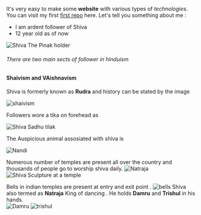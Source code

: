 It's very easy to make some **website** with various types of *technologies*. You can visit my first [first repo](https://github.com/AniketTheGreat/AniketTheGreat.github.io) here.
Let's tell you something about me :
 * I am ardent follower of Shiva
 * 12 year old as of now


![Shiva The Pinak holder](pinakin.png)

###### There are two main sects of follower in hinduism
#### Shaivism and VAishnavism

Shiva is formerly known as **Rudra** and history can be stated by the image

![shaivism](Shaivism.jpg) 

Followers wore a tika on forehead as

![Shiva Sadhu tilak](sadhu.jpg) 


The Auspicious animal assosiated with shiva is

![Nandi](/nandi.jpg)

Numerous number of temples are present all over the country and thousands of people go to worship shiva daily.
![Natraja](natraja.png)
![Shiva Sculpture at a temple](idol.jpg)

Bells in indian temples are present at entry and exit point .
![bells](bell.jpg)
Shiva also termed as **Natraja** King of dancing . He holds **Damru** and  **Trishul** in his hands.  
![Damru](damru.jpg)
![trishul](trishul.jpg)

